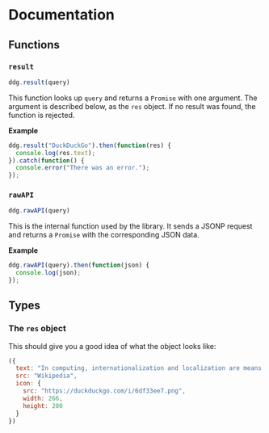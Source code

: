 # Documentation
## Functions
### `result`
```js
ddg.result(query)
```
This function looks up `query` and returns a `Promise` with one argument. The argument is described below, as the `res` object. If no result was found, the function is rejected.

**Example**
```js
ddg.result("DuckDuckGo").then(function(res) {
  console.log(res.text);
}).catch(function() {
  console.error("There was an error.");
});
```
### `rawAPI`
```js
ddg.rawAPI(query)
```
This is the internal function used by the library. It sends a JSONP request and returns a `Promise` with the corresponding JSON data.

**Example**
```js
ddg.rawAPI(query).then(function(json) {
  console.log(json);
});
```

## Types
### The `res` object
This should give you a good idea of what the object looks like:
```js
({
  text: "In computing, internationalization and localization are means of adapting computer software to different languages, regional differences and technical requirements of a target market. Internationalization is the process of designing a software application so that it can potentially be adapted to various languages and regions without engineering changes. Localization is the process of adapting internationalized software for a specific region or language by adding locale-specific components and translating text. Localization uses the infrastructure or flexibility provided by internationalization.",
  src: "Wikipedia",
  icon: {
    src: "https://duckduckgo.com/i/6df33ee7.png",
    width: 266,
    height: 200
  }
})
```
